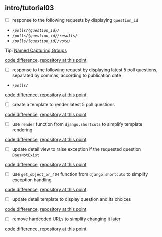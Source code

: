 ## intro/tutorial03
- [ ] response to the following requests by displaying `question_id`
 - *`/polls/{question_id}/`*
 - *`/polls/{question_id}/results/`*
 - *`/polls/{question_id}/vote/`*

 Tip: [Named Capturing Groups](http://www.regular-expressions.info/named.html)

 [code difference](https://github.com/bkmagnetron/django-tutorial-docker/commit/9eaad4bcfc951ed72c17041b894b58f78559a144),
 [repository at this point](https://github.com/bkmagnetron/django-tutorial-docker/tree/9eaad4bcfc951ed72c17041b894b58f78559a144)

- [ ] response to the following request by displaying
latest 5 poll questions,
separated by commas,
according to publication date
 - *`/polls/`*

 [code difference](https://github.com/bkmagnetron/django-tutorial-docker/commit/b26f352d570b99d053da891a14015111479e8d19),
 [repository at this point](https://github.com/bkmagnetron/django-tutorial-docker/tree/b26f352d570b99d053da891a14015111479e8d19)

- [ ] create a template to render latest 5 poll questions

 [code difference](https://github.com/bkmagnetron/django-tutorial-docker/commit/f4553b589fc60d9b60ad817606fb35c3616706d8),
 [repository at this point](https://github.com/bkmagnetron/django-tutorial-docker/tree/f4553b589fc60d9b60ad817606fb35c3616706d8)

- [ ] use `render` function from `django.shortcuts` to simplify template rendering

 [code difference](https://github.com/bkmagnetron/django-tutorial-docker/commit/a724a7dcac4e98660f3d3e6499c42d53a043451b),
 [repository at this point](https://github.com/bkmagnetron/django-tutorial-docker/tree/a724a7dcac4e98660f3d3e6499c42d53a043451b)

- [ ] update detail view to raise exception if the requested question `DoesNotExist`

 [code difference](https://github.com/bkmagnetron/django-tutorial-docker/commit/0e09e7347c5faf4e1f40c7c15eaf4ded30753f42),
 [repository at this point](https://github.com/bkmagnetron/django-tutorial-docker/tree/0e09e7347c5faf4e1f40c7c15eaf4ded30753f42)

- [ ] use `get_object_or_404` function from `django.shortcuts` to simplify exception handling

 [code difference](https://github.com/bkmagnetron/django-tutorial-docker/commit/ae8dbeb620431fc5509df771099ea92c870d87a5),
 [repository at this point](https://github.com/bkmagnetron/django-tutorial-docker/tree/ae8dbeb620431fc5509df771099ea92c870d87a5)

- [ ] update detail template to display question and its choices

 [code difference](https://github.com/bkmagnetron/django-tutorial-docker/commit/c83c5e78efa1836c4bf8d68a1c2d4b5d1a036a85),
 [repository at this point](https://github.com/bkmagnetron/django-tutorial-docker/tree/c83c5e78efa1836c4bf8d68a1c2d4b5d1a036a85)

- [ ] remove hardcoded URLs to simplify changing it later

 [code difference](https://github.com/bkmagnetron/django-tutorial-docker/commit/ec2d59cd7e74628de10525be33b7b7cf07f45eb2),
 [repository at this point](https://github.com/bkmagnetron/django-tutorial-docker/tree/ec2d59cd7e74628de10525be33b7b7cf07f45eb2)
